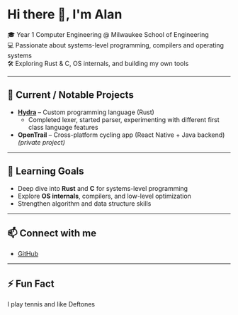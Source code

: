 # Hi there 👋, I'm Alan

🎓 Year 1 Computer Engineering @ Milwaukee School of Engineering  
💻 Passionate about systems-level programming, compilers and operating systems  
🛠️ Exploring Rust & C, OS internals, and building my own tools

---

## 🔭 Current / Notable Projects
- **[Hydra](https://github.com/alan-d-mitchell/Hydra)** – Custom programming language (Rust)  
  - Completed lexer, started parser, experimenting with different first class language features  
- **OpenTrail** – Cross-platform cycling app (React Native + Java backend) *(private project)*  

---

## 🌱 Learning Goals
- Deep dive into **Rust** and **C** for systems-level programming
- Explore **OS internals**, compilers, and low-level optimization  
- Strengthen algorithm and data structure skills

---

## 📫 Connect with me
- [GitHub](https://github.com/alan-d-mitchell)   

---

## ⚡ Fun Fact
I play tennis and like Deftones
